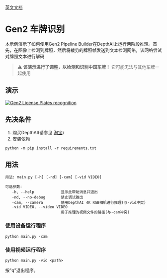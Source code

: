 [英文文档](README.md)

# Gen2 车牌识别

本示例演示了如何使用Gen2 Pipeline Builder在DepthAI上运行两阶段推理。首先，在图像上检测到牌照，然后将裁剪的牌照帧发送到文本检测网络，该网络尝试对牌照文本进行解码


> :warning: **该演示进行了调整，以检测和识别中国车牌！** 它可能无法与其他车牌一起使用

## 演示

[![Gen2 License Plates recognition](https://user-images.githubusercontent.com/5244214/111202991-c62f3980-85c4-11eb-8bce-a3c517abeca1.gif)](https://www.youtube.com/watch?v=tB_-mVVNIro "License Plates recognition on DepthAI")

## 先决条件

1. 购买DepthAI(请参见 [淘宝](https://item.taobao.com/item.htm?id=626257175462))
2. 安装依赖
```
python -m pip install -r requirements.txt
```

## 用法

```
用法: main.py [-h] [-nd] [-cam] [-vid VIDEO]

可选参数:
   -h, --help            显示此帮助消息并退出
   -nd, --no-debug       禁止调试输出
   -cam, --camera        使用DepthAI 4K RGB相机进行推理(与-vid冲突)
   -vid VIDEO, --video VIDEO
                         用于推理的视频文件的路径(与-cam冲突)
```

### 使用设备运行程序

```
python main.py -cam
```

### 使用视频运行程序
   
```   
python main.py -vid <path>
```

按"q"退出程序。